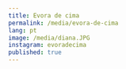 ```yaml
---
title: Evora de cima
permalink: /media/evora-de-cima
lang: pt
image: /media/diana.JPG
instagram: evoradecima
published: true
---
```


